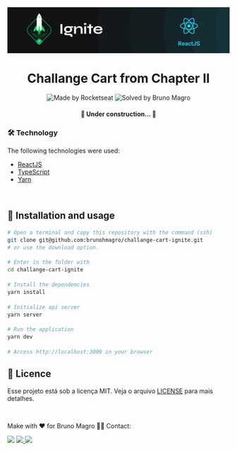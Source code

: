 <img align="center" src="https://github.com/FelipeBrenner/ignite-reactjs-desafios/blob/main/.github/cover-reactjs.png"/>

<h1 align="center">Challange Cart from Chapter II</h1>
<p align="center">
  <img alt="Made by Rocketseat" src="https://img.shields.io/badge/made%20by-Rocketseat-%2306b656?style=for-the-badge&color=7159c1">
  <img alt="Solved by Bruno Magro" src="https://img.shields.io/badge/solved%20by-Bruno%20Magro-%2306b656?style=for-the-badge">
</p>

<h4 align="center">🚀  Under construction... 🚧</h4>

### 🛠 Technology

The following technologies were used:

- [ReactJS](https://pt-br.reactjs.org/)
- [TypeScript](https://www.typescriptlang.org/)
- [Yarn](https://yarnpkg.com/)

<br>

## :wrench: Installation and usage

```bash
# Open a terminal and copy this repository with the command (ssh)
git clone git@github.com:brunohmagro/challange-cart-ignite.git
# or use the download option.

# Enter in the folder with 
cd challange-cart-ignite

# Install the dependencies
yarn install

# Initialize api server
yarn server

# Run the application
yarn dev

# Access http://localhost:3000 in your browser
```

## :memo: Licence

Esse projeto está sob a licença MIT. Veja o arquivo [LICENSE](/LICENSE) para mais detalhes.

<br>

Make with ❤️ for Bruno Magro 👋🏽 Contact:

<div display="flex" width="100%">
  <img src="https://img.shields.io/static/v1?label=Desafio&message=Carrinho&color=7159c1&style=for-the-badge&logo=ghost"/>
  <a href="https://www.linkedin.com/in/brunohmagro/" target="_blank">
    <img src="https://img.shields.io/static/v1?label=My&message=LinkedIn&color=0f5ab6&style=for-the-badge&logo=linkedin"/>
  </a>
  <img src="https://img.shields.io/badge/-brunohmagro@hotmail.com-0078D4?style=for-the-badge&logo=microsoft-outlook&logoColor=white&link=mailto:brunohmagro@hotmail.com)](mailto:brunohmagro@hotmail.com)"/>
</div>
